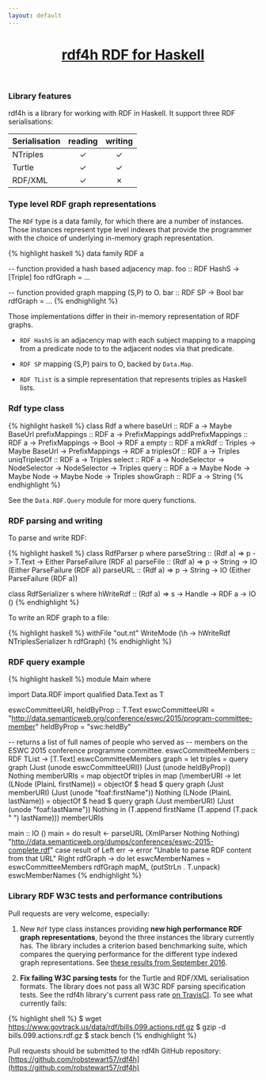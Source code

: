 ```yaml
---
layout: default
---
```

<header class="masthead">        
  <h1 class="masthead-title">
    <a href="{{ site.baseurl }}/">rdf4h<span> RDF for Haskell</span></a>
  </h1>
  <!-- <nav class="masthead-nav"> -->
  <!--   {% for nav in site.nav %} -->
  <!--   <a href="{{ nav.href }}">{{ nav.name }}</a> -->
  <!--   {% endfor %} -->
  <!-- </nav> -->
</header>

### Library features

rdf4h is a library for working with RDF in Haskell. It support three
RDF serialisations:

| Serialisation        | reading           | writing  |
| ------------- |:-------------:|:-----:|
| NTriples     | &#10003; | &#10003; |
| Turtle      | &#10003;      | &#10003; |
| RDF/XML | &#10003;    | &#10007; |

### Type level RDF graph representations

The `RDF` type is a data family, for which there are a number of
instances. Those instances represent type level indexes that provide
the programmer with the choice of underlying in-memory graph
representation. 

{% highlight haskell %}
data family RDF a

-- function provided a hash based adjacency map.
foo :: RDF HashS -> [Triple]
foo rdfGraph = ...

-- function provided graph mapping (S,P) to O.
bar :: RDF SP -> Bool
bar rdfGraph = ...
{% endhighlight %}

 Those implementations
differ in their in-memory representation of RDF graphs.

* `RDF HashS` is an adjacency map with each subject mapping to a
  mapping from a predicate node to to the adjacent nodes via that
  predicate.

* `RDF SP` mapping (S,P) pairs to O, backed by `Data.Map`.

* `RDF TList` is a simple representation that represents triples as
  Haskell lists.

### Rdf type class

{% highlight haskell %}
class Rdf a where
  baseUrl           :: RDF a -> Maybe BaseUrl
  prefixMappings    :: RDF a -> PrefixMappings
  addPrefixMappings :: RDF a -> PrefixMappings -> Bool -> RDF a
  empty             :: RDF a
  mkRdf             :: Triples -> Maybe BaseUrl -> PrefixMappings -> RDF a
  triplesOf         :: RDF a -> Triples
  uniqTriplesOf     :: RDF a -> Triples
  select            :: RDF a -> NodeSelector -> NodeSelector -> NodeSelector -> Triples
  query             :: RDF a -> Maybe Node -> Maybe Node -> Maybe Node -> Triples
  showGraph         :: RDF a -> String
{% endhighlight %}

See the `Data.RDF.Query` module for more query functions.

### RDF parsing and writing

To parse and write RDF:

{% highlight haskell %}
class RdfParser p where
  parseString :: (Rdf a) => p -> T.Text -> Either ParseFailure (RDF a)
  parseFile   :: (Rdf a) => p -> String -> IO (Either ParseFailure (RDF a))
  parseURL    :: (Rdf a) => p -> String -> IO (Either ParseFailure (RDF a))

class RdfSerializer s where
  hWriteRdf     :: (Rdf a) => s -> Handle -> RDF a -> IO ()
{% endhighlight %}

To write an RDF graph to a file:

{% highlight haskell %}
withFile "out.nt" WriteMode (\h -> hWriteRdf NTriplesSerializer h rdfGraph)
{% endhighlight %}


### RDF query example

{% highlight haskell %}
module Main where

import Data.RDF
import qualified Data.Text as T

eswcCommitteeURI, heldByProp :: T.Text
eswcCommitteeURI =
  "http://data.semanticweb.org/conference/eswc/2015/program-committee-member"
heldByProp       = "swc:heldBy"

-- returns a list of full names of people who served as
-- members on the ESWC 2015 conference programme committee.
eswcCommitteeMembers :: RDF TList -> [T.Text]
eswcCommitteeMembers graph =
  let triples = query
                  graph
                  (Just (unode eswcCommitteeURI))
                  (Just (unode heldByProp))
                  Nothing
      memberURIs = map objectOf triples
  in map
     (\memberURI ->
              let (LNode (PlainL firstName)) =
                    objectOf $ head $
                      query
                        graph
                        (Just memberURI)
                        (Just (unode "foaf:firstName"))
                        Nothing
                  (LNode (PlainL lastName))  =
                    objectOf $ head $
                      query
                      graph
                      (Just memberURI)
                      (Just (unode "foaf:lastName"))
                      Nothing
              in (T.append firstName (T.append (T.pack  " ") lastName)))
     memberURIs
        
main :: IO ()
main = do
  result <- parseURL
    (XmlParser Nothing Nothing)
    "http://data.semanticweb.org/dumps/conferences/eswc-2015-complete.rdf"
  case result of
    Left err -> error "Unable to parse RDF content from that URL"
    Right rdfGraph -> do
      let eswcMemberNames = eswcCommitteeMembers rdfGraph
      mapM_ (putStrLn . T.unpack) eswcMemberNames
{% endhighlight %}

<!-- ### Performance benchmarks -->

<!-- The library includes a criterion based benchmarking suite, which -->
<!-- compares the querying performance for the different type indexed graph -->
<!-- representations. See -->
<!-- [these results from September 2016](http://robstewart57.github.io/rdf4h/rdf4h-bench-12092016.html). -->

### Library RDF W3C tests and performance contributions

<!-- The library does not pass all W3C RDF parsing specification tests. See -->
<!-- the rdf4h library's current pass rate -->
<!-- [on TravisCI](https://travis-ci.org/robstewart57/rdf4h). -->

Pull requests are very welcome, especially:

1. New `Rdf` type class instances providing __new high performance RDF
   graph representations__, beyond the three instances the library
   currently has. The library includes a criterion based benchmarking
   suite, which compares the querying performance for the different
   type indexed graph representations. See
   [these results from September 2016](http://robstewart57.github.io/rdf4h/rdf4h-bench-12092016.html).

2. __Fix failing W3C parsing tests__ for the Turtle and RDF/XML
   serialisation formats. The library does not pass all W3C RDF
   parsing specification tests. See the rdf4h library's current pass
   rate [on TravisCI](https://travis-ci.org/robstewart57/rdf4h). To
   see what currently fails:
  
{% highlight shell %}
$ wget https://www.govtrack.us/data/rdf/bills.099.actions.rdf.gz
$ gzip -d bills.099.actions.rdf.gz
$ stack bench
{% endhighlight %}

Pull requests should be submitted to the rdf4h GitHub repository:
[https://github.com/robstewart57/rdf4h](https://github.com/robstewart57/rdf4h)

</div>
